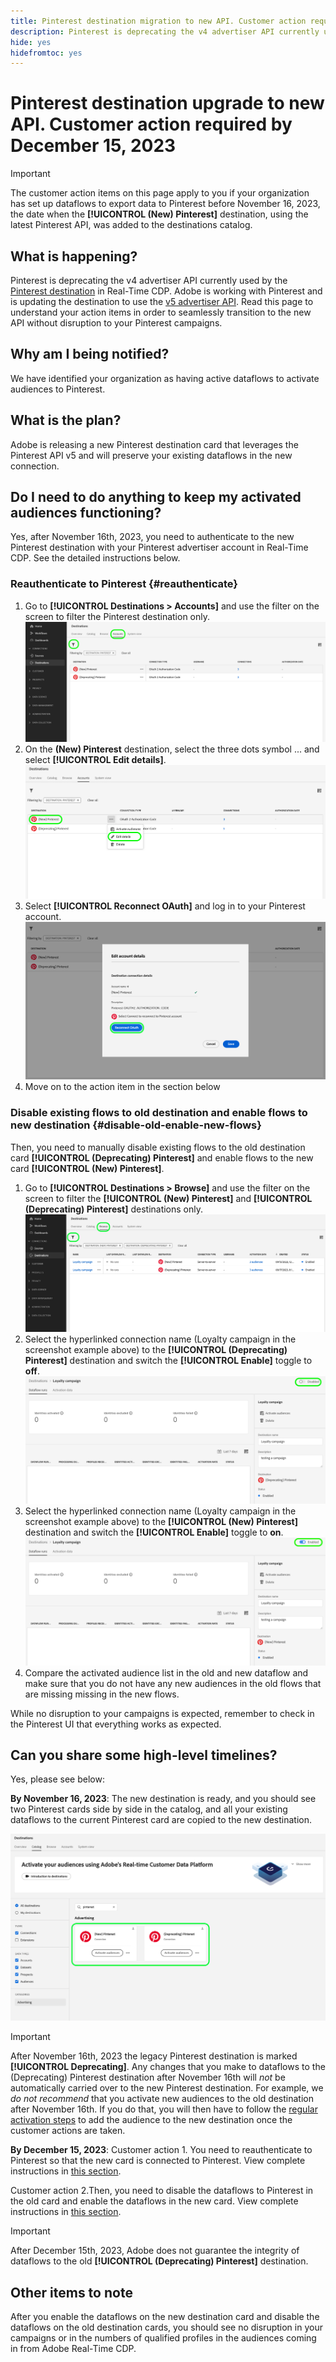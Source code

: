 ```yaml
---
title: Pinterest destination migration to new API. Customer action required.
description: Pinterest is deprecating the v4 advertiser API currently used by the Pinterest destination in Real-Time CDP. Understand your action items in order to seamlessly transition to the new API without disruption to your Pinterest campaigns.
hide: yes
hidefromtoc: yes
---
```

# Pinterest destination upgrade to new API. Customer action required by December 15, 2023

>[!IMPORTANT]
>
>The customer action items on this page apply to you if your organization has set up dataflows to export data to Pinterest before November 16, 2023, the date when the **[!UICONTROL (New) Pinterest]** destination, using the latest Pinterest API, was added to the destinations catalog.

## What is happening?

Pinterest is deprecating the v4 advertiser API currently used by the [Pinterest destination](/help/destinations/catalog/advertising/pinterest.md) in Real-Time CDP. Adobe is working with Pinterest and is updating the destination to use the [v5 advertiser API](https://developers.pinterest.com/docs/getting-started/migration/). Read this page to understand your action items in order to seamlessly transition to the new API without disruption to your Pinterest campaigns.

## Why am I being notified?

We have identified your organization as having active dataflows to activate audiences to Pinterest.

## What is the plan?

Adobe is releasing a new Pinterest destination card that leverages the Pinterest API v5 and will preserve your existing dataflows in the new connection.

## Do I need to do anything to keep my activated audiences functioning?

Yes, after November 16th, 2023, you need to authenticate to the new Pinterest destination with your Pinterest advertiser account in Real-Time CDP. See the detailed instructions below.

### Reauthenticate to Pinterest {#reauthenticate}

1. Go to **[!UICONTROL Destinations > Accounts]** and use the filter on the screen to filter the Pinterest destination only.
    ![Filter Pinterest accounts only](/help/destinations/assets/catalog/advertising/pinterest-migration/filter-pinterest-acconts-only.png)
2. On the **(New) Pinterest** destination, select the three dots symbol ... and select **[!UICONTROL Edit details]**.
    ![Select Edit details](/help/destinations/assets/catalog/advertising/pinterest-migration/edit-details-pinterest.png)
3. Select **[!UICONTROL Reconnect OAuth]** and log in to your Pinterest account.
    ![Select Reconnect OAuth](/help/destinations/assets/catalog/advertising/pinterest-migration/reconnect-oauth-pinterest.png)
4. Move on to the action item in the section below

### Disable existing flows to old destination and enable flows to new destination {#disable-old-enable-new-flows}

Then, you need to manually disable existing flows to the old destination card **[!UICONTROL (Deprecating) Pinterest]** and enable flows to the new card **[!UICONTROL (New) Pinterest]**. 

1. Go to **[!UICONTROL Destinations > Browse]** and use the filter on the screen to filter the **[!UICONTROL (New) Pinterest]** and **[!UICONTROL (Deprecating) Pinterest]** destinations only.
    ![Filter Pinterest dataflows only in the Browse tab](/help/destinations/assets/catalog/advertising/pinterest-migration/filter-pinterest-browse.png)
2. Select the hyperlinked connection name (Loyalty campaign in the screenshot example above) to the **[!UICONTROL (Deprecating) Pinterest]** destination and switch the **[!UICONTROL Enable]** toggle to **off**.
    ![Toggle on for new connections and off for old connections](/help/destinations/assets/catalog/advertising/pinterest-migration/enable-disable-toggle-old-destination.png)
3. Select the hyperlinked connection name (Loyalty campaign in the screenshot example above) to the **[!UICONTROL (New) Pinterest]** destination and switch the **[!UICONTROL Enable]** toggle to **on**.
    ![Toggle on for new connections and off for old connections](/help/destinations/assets/catalog/advertising/pinterest-migration/enable-disable-toggle-new-destination.png)
4. Compare the activated audience list in the old and new dataflow and make sure that you do not have any new audiences in the old flows that are missing missing in the new flows.

While no disruption to your campaigns is expected, remember to check in the Pinterest UI that everything works as expected.

## Can you share some high-level timelines?

Yes, please see below:
 
**By November 16, 2023**: The new destination is ready, and you should see two Pinterest cards side by side in the catalog, and all your existing dataflows to the current Pinterest card are copied to the new destination.

![Old and new Pinterest destination side-by-side](/help/destinations/assets/catalog/advertising/pinterest-migration/pinterest-two-cards-side-by-side.png)

>[!IMPORTANT]
>
>After November 16th, 2023 the legacy Pinterest destination is marked **[!UICONTROL Deprecating]**. <span class="preview">Any changes that you make to dataflows to the (Deprecating) Pinterest destination after November 16th will *not* be automatically carried over to the new Pinterest destination. </span>
>For example, we *do not recommend* that you activate new audiences to the old destination after November 16th. If you do that, you will then have to follow the [regular activation steps](/help/destinations/ui/activate-segment-streaming-destinations.md) to add the audience to the new destination once the customer actions are taken.

**By December 15, 2023**: <span class="preview">Customer action 1</span>. You need to reauthenticate to Pinterest so that the new card is connected to Pinterest. View complete instructions in [this section](#reauthenticate).

<span class="preview">Customer action 2</span>.Then, you need to disable the dataflows to Pinterest in the old card and enable the dataflows in the new card. View complete instructions in [this section](#disable-old-enable-new-flows).

>[!IMPORTANT]
>
>After December 15th, 2023, Adobe does not guarantee the integrity of dataflows to the old **[!UICONTROL (Deprecating) Pinterest]** destination.

## Other items to note

After you enable the dataflows on the new destination card and disable the dataflows on the old destination cards, you should see no disruption in your campaigns or in the numbers of qualified profiles in the audiences coming in from Adobe Real-Time CDP.

